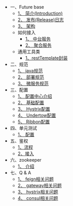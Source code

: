 
* 一、Future base
    * [1、 简介(Introduction)](future-base/简介.md)
    * [2、 发布(Release)日志](future-base/release_log.md)
    * [3、 架构](future-base/整体架构.md)
    * 如何接入
        * [1、 中台服务](future-base/getting_started/中台.md)
        * [2、 聚合服务](future-base/getting_started/聚合.md)
    * 通用工具类
        * [1、restTemplate封装](future-base/utils/RestUriBuilder.md)
* 二、规范
    * [1、 java规范](规范/java规范.md)
    * [2、 部署规范](规范/部署.md)
    * [3、 微服务规范](规范/微服务规范.md)
* 三、配置
    * [1、 配置中心介绍](config/介绍.md)
    * [2、 基础配置](config/基础.md)
    * [3、 Hystrix配置](config/Hystrix.md)
    * [4、 Undertow配置](config/Undertow.md)
    * [5、 Ribbon配置](config/Ribbon.md)
* 四、单元测试
    * [1、 配置](unit-test/配置.md)
* 五、鉴权
    * [1、流程](auth/流程.md)
    * [2、接入](auth/接入.md)
* 六、zookeeper
    * [1、 介绍](zookeeper/调度.md)
* 七、Q & A
    * [1、 feign相关问题](q_a/feign.md)
    * [2、 gateway相关问题](q_a/gateway.md)
    * [3、 hystrix相关问题](q_a/hystrix.md)
    * [4、 consul相关问题](q_a/consul.md)
